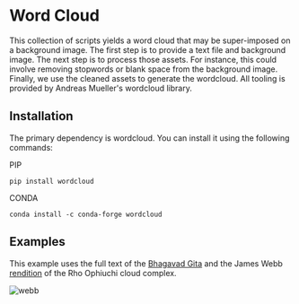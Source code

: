 # Word Cloud

This collection of scripts yields a word cloud that may be super-imposed on a background image. 
The first step is to provide a text file and background image. 
The next step is to process those assets.
For instance, this could involve removing stopwords or blank space from the background image.
Finally, we use the cleaned assets to generate the wordcloud.
All tooling is provided by Andreas Mueller's wordcloud library. 

## Installation

The primary dependency is wordcloud. You can install it using the following commands:

PIP
```
pip install wordcloud
```

CONDA
```
conda install -c conda-forge wordcloud
```

## Examples
This example uses the full text of the [Bhagavad Gita](https://sanskritdocuments.org/sanskrit/bhagavadgita/) and the James Webb [rendition](https://webbtelescope.org/contents/media/images/2023/128/01H449193V5Q4Q6GFBKXAZ3S03) of the Rho Ophiuchi cloud complex.

![webb](https://github.com/user-attachments/assets/41ae4f23-dd73-499e-b2b2-e76b8db2b321)
